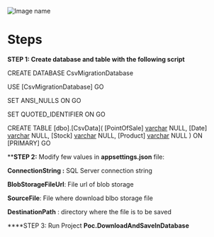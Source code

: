 ![Image name](https://ibb.co/N6rbQvC)

# Steps 

**STEP 1: Create database and table with the following script**

CREATE DATABASE CsvMigrationDatabase

USE [CsvMigrationDatabase]
GO

SET ANSI_NULLS ON
GO

SET QUOTED_IDENTIFIER ON
GO

CREATE TABLE [dbo].[CsvData](
	[PointOfSale] [varchar](150) NULL,
	[Date] [varchar](150) NULL,
	[Stock] [varchar](500) NULL,
	[Product] [varchar](500) NULL
) ON [PRIMARY]
GO

****STEP 2:** Modify few values in **appsettings.json** file:

**ConnectionString :** SQL Server connection string

**BlobStorageFileUrl**: File url of blob storage

**SourceFile**: File where download blbo storage file

**DestinationPath** : directory where the file is to be saved

****STEP 3: Run Project **Poc.DownloadAndSaveInDatabase**
